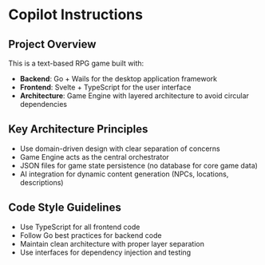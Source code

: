 # Copilot Instructions

<!-- Use this file to provide workspace-specific custom instructions to Copilot. For more details, visit https://code.visualstudio.com/docs/copilot/copilot-customization#_use-a-githubcopilotinstructionsmd-file -->

## Project Overview

This is a text-based RPG game built with:

- **Backend**: Go + Wails for the desktop application framework
- **Frontend**: Svelte + TypeScript for the user interface
- **Architecture**: Game Engine with layered architecture to avoid circular dependencies

## Key Architecture Principles

- Use domain-driven design with clear separation of concerns
- Game Engine acts as the central orchestrator
- JSON files for game state persistence (no database for core game data)
- AI integration for dynamic content generation (NPCs, locations, descriptions)

## Code Style Guidelines

- Use TypeScript for all frontend code
- Follow Go best practices for backend code
- Maintain clean architecture with proper layer separation
- Use interfaces for dependency injection and testing
